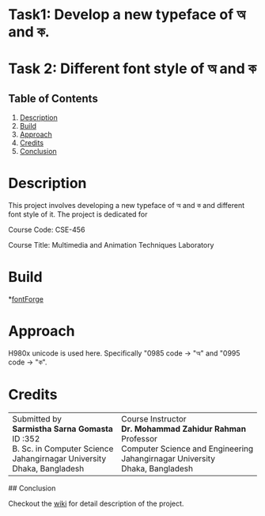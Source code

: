 
# Task1: Develop a new typeface of অ and ক.
# Task 2: Different font style of অ and ক


## Table of Contents
1. [ Description ](#description)
2. [ Build ](#build) 
3. [ Approach](#Approaches) 
5. [ Credits ](#Credits)
6. [ Conclusion ](#conclusion) 

<a name="description"></a>


# Description
This project involves developing a new typeface of অ and ক and different font style of it.
The project is dedicated for

Course Code: CSE-456 <br>

Course Title: Multimedia and Animation Techniques Laboratory



<a name="build"></a>
# Build
*[fontForge](https://fontforge.org/en-US/)

<a name="Approaches"></a>
# Approach
 H980x unicode is used here.
 Specifically "0985 code -> "অ" 
 and "0995 code -> "ক".

# Credits 

<table style="width:100%">
  <tr>
    <td> 
      Submitted by <br>
      <b>Sarmistha Sarna Gomasta</b> <br>
      ID :352 <br>
      B. Sc. in Computer Science <br>
      Jahangirnagar University <br>
      Dhaka, Bangladesh
    </td>
    <td> 
      Course Instructor <br>
      <b>Dr. Mohammad Zahidur Rahman</b> <br>
      Professor <br>
      Computer Science and Engineering <br>
      Jahangirnagar University <br>
      Dhaka, Bangladesh
    </td>
   
  </tr>
</table>
## Conclusion

Checkout the [wiki](https://www.demo.com) for detail description of the project.
